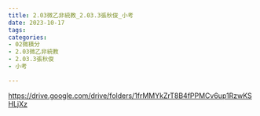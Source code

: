 ```yaml
---
title: 2.03微乙非統教_2.03.3張秋俊_小考
date: 2023-10-17
tags: 
categories:
- 02微積分
- 2.03微乙非統教
- 2.03.3張秋俊
- 小考

---
```

https://drive.google.com/drive/folders/1frMMYkZrT8B4fPPMCv6up1RzwKSHLjXz
